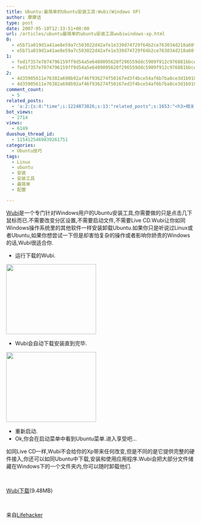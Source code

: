 ```yaml
---
title: Ubuntu:最简单的Ubuntu安装工具:Wubi(Windows XP)
author: 摩摩诘
type: post
date: 2007-05-10T12:33:51+00:00
url: /articles/ubuntu最简单的ubuntu安装工具wubiwindows-xp.html
0:
  - e5b71a019d1a41ae8e59a7c503022d42afe1e339d74729f64b2ce763034d218a60f78c610a88367a4e6c02e23f9776ff
  - e5b71a019d1a41ae8e59a7c503022d42afe1e339d74729f64b2ce763034d218a60f78c610a88367a4e6c02e23f9776ff
1:
  - fed1f357e7074796159ff9d54a5e6489095620f296559ddc5909f912c976881bbce17ad69aca14534b0f3fab5b82ffa1
  - fed1f357e7074796159ff9d54a5e6489095620f296559ddc5909f912c976881bbce17ad69aca14534b0f3fab5b82ffa1
2:
  - 4d35905611e76382a698b92af46f936274f50167ed3f4bce54af6b7ba8ce3d1b9189ad83105e8020e39bb3f138046c1e
  - 4d35905611e76382a698b92af46f936274f50167ed3f4bce54af6b7ba8ce3d1b9189ad83105e8020e39bb3f138046c1e
comment_count:
  - 5
related_posts:
  - 'a:2:{s:4:"time";i:1224873826;s:13:"related_posts";s:1653:"<h3>相关日志</h3><ul class="related_post"><li><a href="http://www.digglife.cn/articles/how-to-install-kde40-in-ubuntu.html" title="如何在Ubuntu 7.10下安装KDE 4.0">如何在Ubuntu 7.10下安装KDE 4.0</a></li><li><a href="http://www.digglife.cn/articles/run-every-windows-app-on-ubuntu.html" title="利用VMware在Ubuntu下使用已有的Windows软件.">利用VMware在Ubuntu下使用已有的Windows软件.</a></li><li><a href="http://www.digglife.cn/articles/recordmydesktop.html" title="Linux平台屏幕录像工具RecordMyDesktop">Linux平台屏幕录像工具RecordMyDesktop</a></li><li><a href="http://www.digglife.cn/articles/ubuntu%e8%ae%a9%e6%a1%8c%e9%9d%a2%e6%98%be%e7%a4%ba%e5%9b%9e%e6%94%b6%e7%ab%99.html" title="Ubuntu:让桌面显示回收站">Ubuntu:让桌面显示回收站</a></li><li><a href="http://www.digglife.cn/articles/ubuntu17%e6%ac%beubuntu%e6%96%b0%e6%89%8b%e5%bf%85%e5%a4%87%e7%9a%84%e8%b6%85%e9%85%b7%e8%bd%af%e4%bb%b6part2.html" title="Ubuntu:17款Ubuntu新手必备的超酷软件(Part.2)">Ubuntu:17款Ubuntu新手必备的超酷软件(Part.2)</a></li><li><a href="http://www.digglife.cn/articles/ubuntu17%e6%ac%beubuntu%e6%96%b0%e6%89%8b%e5%bf%85%e5%a4%87%e7%9a%84%e8%b6%85%e9%85%b7%e8%bd%af%e4%bb%b6part1.html" title="Ubuntu:17款Ubuntu新手必备的超酷软件(Part.1)">Ubuntu:17款Ubuntu新手必备的超酷软件(Part.1)</a></li><li><a href="http://www.digglife.cn/articles/ubuntuubuntu704-feisty-fawn%e6%ad%a3%e5%bc%8f%e7%89%88%e5%8f%91%e5%b8%83%e4%b8%8b%e8%bd%bd.html" title="Ubuntu:Ubuntu7.04 Feisty Fawn正式版发布&#38;下载">Ubuntu:Ubuntu7.04 Feisty Fawn正式版发布&#38;下载</a></li></ul>";}'
bot_views:
  - 2714
views:
  - 6149
duoshuo_thread_id:
  - 1154125469839261751
categories:
  - Ubuntu技巧
tags:
  - Linux
  - ubuntu
  - 安装
  - 安装工具
  - 最简单
  - 配置

---
```

[Wubi][1]是一个专门针对Windows用户的Ubuntu安装工具,你需要做的只是点击几下鼠标而已.不需要改变分区设置,不需要启动文件,不需要Live CD.Wubi让你如同Windows操作系统里的其他软件一样安装卸载Ubuntu.如果你只是听说过Linux或者Ubuntu,如果你想尝试一下但是却害怕复杂的操作或者影响你娇贵的Windows的话,Wubi很适合你.

  * 运行下载的Wubi.

<a href="https://www.digglife.net/wp-content/uploads/3/379/2007/05/windowslivewriterubuntuubuntuwubiwindowsxp-120f8wubi210.jpg" atomicselection="true"><img style="border-right: 0px; border-top: 0px; border-left: 0px; border-bottom: 0px" height="187" src="http://digglife.qiniudn.com/wp-content/uploads/3/379/2007/05/windowslivewriterubuntuubuntuwubiwindowsxp-120f8wubi2-thumb6.jpg" width="240" border="0" /></a> 

  * Wubi会自动下载安装直到完毕.

<a href="https://www.digglife.net/wp-content/uploads/3/379/2007/05/windowslivewriterubuntuubuntuwubiwindowsxp-120f8wubi31.jpg" atomicselection="true"><img style="border-right: 0px; border-top: 0px; border-left: 0px; border-bottom: 0px" height="187" src="http://digglife.qiniudn.com/wp-content/uploads/3/379/2007/05/windowslivewriterubuntuubuntuwubiwindowsxp-120f8wubi3.jpg" width="240" border="0" /></a> 

  * 重新启动.
  * Ok,你会在启动菜单中看到Ubuntu菜单.进入享受吧&#8230;

如同Live CD一样,Wubi不会给你的Xp带来任何改变,但是不同的是它提供完整的硬件接入,你还可以如同Ubuntu中下载,安装和使用应用程序.Wubi会把大部分文件储藏在Windows下的一个文件夹内,你可以随时卸载他们.

&nbsp;

[Wubi下载][2](9.48MB)

&nbsp;

来自[Lifehacker][3]

 [1]: http://www.cutlersoftware.com/ubuntusetup/wubi/en-US/index.html
 [2]: http://cutlersoftware.com/ubuntusetup/wubi/downloads/experimental/Wubi-7.04-test1.exe
 [3]: http://www.lifehacker.com/